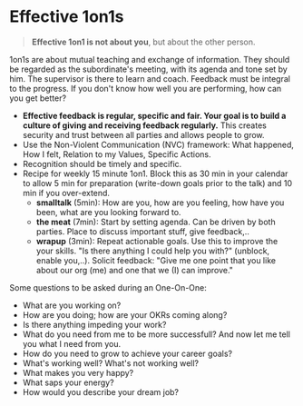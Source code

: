 # Effective 1on1s
> **Effective 1on1 is not about you**, but about the other person.

1on1s are about mutual teaching and exchange of information. They should be regarded as the subordinate's meeting, with its agenda and tone set by him. The supervisor is there to learn and coach. Feedback must be integral to the progress. If you don't know how well you are performing, how can you get better?

- **Effective feedback is regular, specific and fair. Your goal is to build a culture of giving and receiving feedback regularly.** This creates security and trust between all parties and allows people to grow.
- Use the Non-Violent Communication (NVC) framework: What happened, How I felt, Relation to my Values, Specific Actions.
- Recognition should be timely and specific.
- Recipe for weekly 15 minute 1on1. Block this as 30 min in your calendar to allow 5 min for preparation (write-down goals prior to the talk) and 10 min if you over-extend.
    - **smalltalk** (5min): How are you, how are you feeling, how have you been, what are you looking forward to.
    - **the meat** (7min): Start by setting agenda. Can be driven by both parties. Place to discuss important stuff, give feedback,..
    - **wrapup** (3min): Repeat actionable goals. Use this to improve the your skills. "Is there anything I could help you with?" (unblock, enable you,..). Solicit feedback: "Give me one point that you like about our org (me) and one that we (I) can improve."


Some questions to be asked during an One-On-One:
- What are you working on?
- How are you doing; how are your OKRs coming along?
- Is there anything impeding your work?
- What do you need from me to be more successfull? And now let me tell you what I need from you.
- How do you need to grow to achieve your career goals?
- What's working well? What's not working well?
- What makes you very happy?
- What saps your energy?
- How would you describe your dream job?
